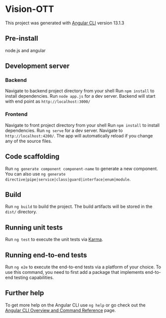 # Vision-OTT
This project was generated with [Angular CLI](https://github.com/angular/angular-cli) version 13.1.3

## Pre-install
node.js and angular

## Development server
### Backend
Navigate to backend project directory from your shell
Run `npm install` to install dependencies. 
Run `node app.js` for a dev server. Backend will start with end point as `http://localhost:3000/`

### Frontend
Navigate to front project directory from your shell
Run `npm install` to install dependencies. 
Run `ng serve` for a dev server. Navigate to `http://localhost:4200/`. The app will automatically reload if you change any of the source files.

## Code scaffolding

Run `ng generate component component-name` to generate a new component. You can also use `ng generate directive|pipe|service|class|guard|interface|enum|module`.

## Build

Run `ng build` to build the project. The build artifacts will be stored in the `dist/` directory.

## Running unit tests

Run `ng test` to execute the unit tests via [Karma](https://karma-runner.github.io).

## Running end-to-end tests

Run `ng e2e` to execute the end-to-end tests via a platform of your choice. To use this command, you need to first add a package that implements end-to-end testing capabilities.

## Further help

To get more help on the Angular CLI use `ng help` or go check out the [Angular CLI Overview and Command Reference](https://angular.io/cli) page.
